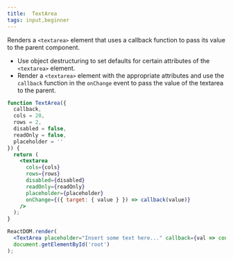 ```yaml
---
title:  TextArea
tags: input,beginner
---
```


Renders a `<textarea>` element that uses a callback function to pass its value to the parent component.

* Use object destructuring to set defaults for certain attributes of the `<textarea>` element.
* Render a `<textarea>` element with the appropriate attributes and use the `callback` function in the `onChange` event to pass the value of the textarea to the parent.

```jsx
function TextArea({
  callback,
  cols = 20,
  rows = 2,
  disabled = false,
  readOnly = false,
  placeholder = ''
}) {
  return (
    <textarea
      cols={cols}
      rows={rows}
      disabled={disabled}
      readOnly={readOnly}
      placeholder={placeholder}
      onChange={({ target: { value } }) => callback(value)}
    />
  );
}
```

```jsx
ReactDOM.render(
  <TextArea placeholder="Insert some text here..." callback={val => console.log(val)} />,
  document.getElementById('root')
);
```
